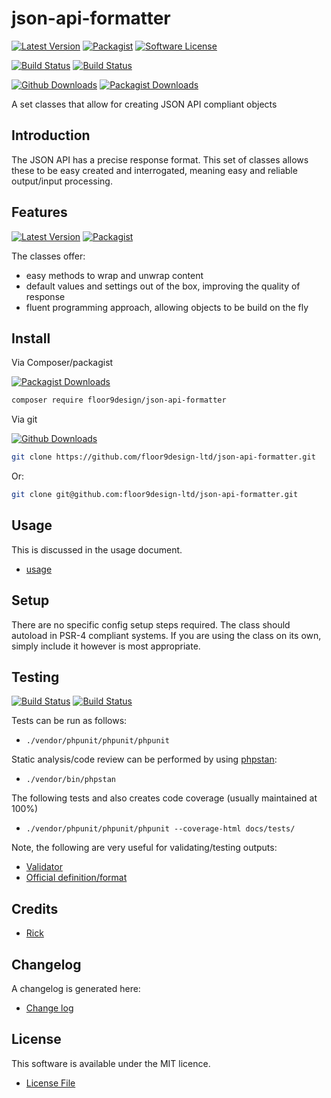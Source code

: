 # json-api-formatter

[![Latest Version](https://img.shields.io/github/v/release/floor9design-ltd/json-api-formatter?include_prereleases&style=plastic)](https://github.com/floor9design-ltd/json-api-formatter/releases)
[![Packagist](https://img.shields.io/packagist/v/floor9design/json-api-formatter?style=plastic)](https://packagist.org/packages/floor9design/json-api-formatter)
[![Software License](https://img.shields.io/badge/license-MIT-brightgreen.svg?style=plastic)](LICENCE.md)

[![Build Status](https://img.shields.io/travis/floor9design-ltd/json-api-formatter?style=plastic)](https://travis-ci.com/github/floor9design-ltd/json-api-formatter)
[![Build Status](https://img.shields.io/codecov/c/github/floor9design-ltd/json-api-formatter?style=plastic)](https://codecov.io/gh/floor9design-ltd/json-api-formatter)

[![Github Downloads](https://img.shields.io/github/downloads/floor9design-ltd/json-api-formatter/total?style=plastic)](https://github.com/floor9design-ltd/json-api-formatter)
[![Packagist Downloads](https://img.shields.io/packagist/dt/floor9design/json-api-formatter?style=plastic)](https://packagist.org/packages/floor9design/json-api-formatter)


A set classes that allow for creating JSON API compliant objects

## Introduction

The JSON API has a precise response format. This set of classes allows these to be easy created and interrogated,
meaning easy and reliable output/input processing. 

## Features

[![Latest Version](https://img.shields.io/github/v/release/floor9design-ltd/json-api-formatter?include_prereleases&style=plastic)](https://github.com/floor9design-ltd/json-api-formatter/releases)
[![Packagist](https://img.shields.io/packagist/v/floor9design/json-api-formatter?style=plastic)](https://packagist.org/packages/floor9design/json-api-formatter)

The classes offer:

* easy methods to wrap and unwrap content
* default values and settings out of the box, improving the quality of response
* fluent programming approach, allowing objects to be build on the fly

## Install

Via Composer/packagist

[![Packagist Downloads](https://img.shields.io/packagist/dt/floor9design/json-api-formatter?style=plastic)](https://packagist.org/packages/floor9design/json-api-formatter)

``` bash
composer require floor9design/json-api-formatter
```

Via git

[![Github Downloads](https://img.shields.io/github/downloads/floor9design-ltd/json-api-formatter/total?style=plastic)](https://github.com/floor9design-ltd/json-api-formatter)

``` bash
git clone https://github.com/floor9design-ltd/json-api-formatter.git
```
Or: 
``` bash
git clone git@github.com:floor9design-ltd/json-api-formatter.git
```

## Usage

This is discussed in the usage document.

* [usage](docs/project/usage.md)

## Setup

There are no specific config setup steps required. 
The class should autoload in PSR-4 compliant systems. If you are using the class on its own, simply include it 
however is most appropriate.

## Testing

[![Build Status](https://img.shields.io/travis/floor9design-ltd/json-api-formatter?style=plastic)](https://travis-ci.com/github/floor9design-ltd/json-api-formatter)
[![Build Status](https://img.shields.io/codecov/c/github/floor9design-ltd/json-api-formatter?style=plastic)](https://codecov.io/gh/floor9design-ltd/json-api-formatter)

Tests can be run as follows:

* `./vendor/phpunit/phpunit/phpunit`

Static analysis/code review can be performed by using [phpstan](https://phpstan.org/):

* `./vendor/bin/phpstan`

The following tests and also creates code coverage (usually maintained at 100%)

* `./vendor/phpunit/phpunit/phpunit --coverage-html docs/tests/`

Note, the following are very useful for validating/testing outputs:

* [Validator](https://www.jsonschemavalidator.net/)
* [Official definition/format](https://jsonapi.org/format/)

## Credits

- [Rick](https://github.com/elb98rm)

## Changelog

A changelog is generated here:

* [Change log](CHANGELOG.md)

## License

This software is available under the MIT licence. 

* [License File](LICENCE.md)
